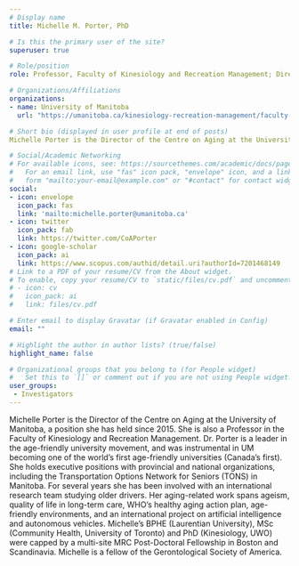 ```yaml
---
# Display name
title: Michelle M. Porter, PhD

# Is this the primary user of the site?
superuser: true

# Role/position
role: Professor, Faculty of Kinesiology and Recreation Management; Director, Centre on Aging

# Organizations/Affiliations
organizations:
- name: University of Manitoba
  url: "https://umanitoba.ca/kinesiology-recreation-management/faculty-staff/michelle-porter-phd"

# Short bio (displayed in user profile at end of posts)
Michelle Porter is the Director of the Centre on Aging at the University of Manitoba, a position she has held since 2015. She is also a Professor in the Faculty of Kinesiology and Recreation Management.  Michelle is a fellow of the Gerontological Society of America. 

# Social/Academic Networking
# For available icons, see: https://sourcethemes.com/academic/docs/page-builder/#icons
#   For an email link, use "fas" icon pack, "envelope" icon, and a link in the
#   form "mailto:your-email@example.com" or "#contact" for contact widget.
social:
- icon: envelope
  icon_pack: fas
  link: 'mailto:michelle.porter@umanitoba.ca'
- icon: twitter
  icon_pack: fab
  link: https://twitter.com/CoAPorter
- icon: google-scholar
  icon_pack: ai
  link: https://www.scopus.com/authid/detail.uri?authorId=7201468149
# Link to a PDF of your resume/CV from the About widget.
# To enable, copy your resume/CV to `static/files/cv.pdf` and uncomment the lines below.
# - icon: cv
#   icon_pack: ai
#   link: files/cv.pdf

# Enter email to display Gravatar (if Gravatar enabled in Config)
email: ""

# Highlight the author in author lists? (true/false)
highlight_name: false

# Organizational groups that you belong to (for People widget)
#   Set this to `[]` or comment out if you are not using People widget.
user_groups:
 - Investigators
---
```


Michelle Porter is the Director of the Centre on Aging at the University of Manitoba, a position she has held since 2015. She is also a Professor in the Faculty of Kinesiology and Recreation Management.  Dr. Porter is a leader in the age-friendly university movement, and was instrumental in UM becoming one of the world’s first age-friendly universities (Canada’s first). She holds executive positions with provincial and national organizations, including the Transportation Options Network for Seniors (TONS) in Manitoba.  For several years she has been involved with an international research team studying older drivers. Her aging-related work spans ageism, quality of life in long-term care, WHO’s healthy aging action plan, age-friendly environments, and an international project on artificial intelligence and autonomous vehicles. Michelle’s BPHE (Laurentian University), MSc (Community Health, University of Toronto) and PhD (Kinesiology, UWO) were capped by a multi-site MRC Post-Doctoral Fellowship in Boston and Scandinavia. Michelle is a fellow of the Gerontological Society of America. 
